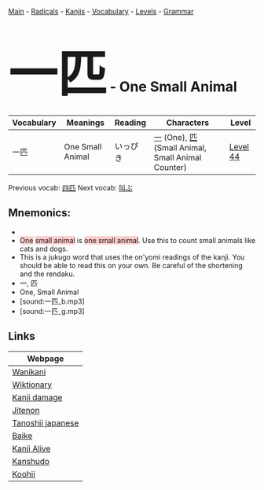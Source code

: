 <style> bigfont {font-size: 100px}</style>
[Main](../README.md) -
[Radicals](../radicals.md) -
[Kanjis](../kanjis.md) -
[Vocabulary](../vocabulary.md) -
[Levels](../levels.md) -
[Grammar](../grammar.md)
# <bigfont> 一匹</bigfont> - One Small Animal 

| Vocabulary | Meanings | Reading | Characters | Level |
| --- | --- | --- | --- | --- |
| 一匹 | One Small Animal | いっぴき |  [一](../kanjis/一.md) (One), [匹](../kanjis/匹.md) (Small Animal, Small Animal Counter) | [Level 44](../levels/wk_level44.md) |

Previous vocab: [四匹](四匹.md) Next vocab: [叫ぶ](叫ぶ.md) 

## Mnemonics:

* 
* <span style="background-color:#ffcccb"> One</span> <span style="background-color:#ffcccb"> small animal</span> is <span style="background-color:#ffcccb"> one small animal</span>. Use this to count small animals like cats and dogs.
* This is a jukugo word that uses the on'yomi readings of the kanji. You should be able to read this on your own. Be careful of the shortening and the rendaku.
* 一, 匹
* One, Small Animal
* [sound:一匹_b.mp3]
* [sound:一匹_g.mp3]


## Links 

| Webpage |
| --- |
| [Wanikani          ](https://www.wanikani.com/kanji/一匹) |
| [Wiktionary        ](https://en.wiktionary.org/wiki/一匹) |
| [Kanji damage      ](http://www.kanjidamage.com/kanji/search?utf8=✓&q=一匹) |
| [Jitenon           ](https://jitenon.com/kanji/一匹) |
| [Tanoshii japanese ](https://www.tanoshiijapanese.com/dictionary/kanji.cfm?k=一匹) |
| [Baike             ](https://baike.baidu.com/item/一匹) |
| [Kanji Alive       ](https://app.kanjialive.com/一匹) |
| [Kanshudo          ](https://www.kanshudo.com/searchmn?q=一匹) |
| [Koohii            ](https://kanji.koohii.com/study/kanji/一匹) |
